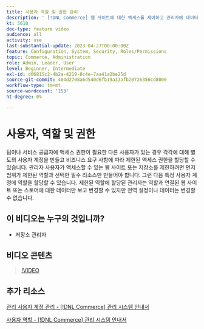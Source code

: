 ```yaml
---
title: 사용자 역할 및 권한 관리
description: ' [!DNL Commerce] 웹 사이트에 대한 액세스를 제어하고 관리자에 데이터를 저장하는 데 사용되는 사용자 계정 및 권한에 대해 알아봅니다.'
kt: 5610
doc-type: feature video
audience: all
activity: use
last-substantial-update: 2023-04-27T00:00:00Z
feature: Configuration, System, Security, Roles/Permissions
topic: Commerce, Administration
role: Admin, Leader, User
level: Beginner, Intermediate
exl-id: d06815c2-4b2a-4219-8c4e-7aa41a2be25d
source-git-commit: 404d2708a6d540d6fb19a33afb20726356cd8000
workflow-type: tm+mt
source-wordcount: '153'
ht-degree: 0%

---
```


# 사용자, 역할 및 권한

팀이나 서비스 공급자에 액세스 권한이 필요한 다른 사용자가 있는 경우 각각에 대해 별도의 사용자 계정을 만들고 비즈니스 요구 사항에 따라 제한된 액세스 권한을 할당할 수 있습니다. 관리자 사용자가 액세스할 수 있는 웹 사이트 또는 저장소를 제한하려면 먼저 범위가 제한된 역할과 선택한 필수 리소스만 만들어야 합니다. 그런 다음 특정 사용자 계정에 역할을 할당할 수 있습니다. 제한된 역할에 할당된 관리자는 역할과 연결된 웹 사이트 또는 스토어에 대한 데이터만 보고 변경할 수 있지만 전역 설정이나 데이터는 변경할 수 없습니다.

## 이 비디오는 누구의 것입니까?

- 저장소 관리자

## 비디오 콘텐츠

>[!VIDEO](https://video.tv.adobe.com/v/343654?quality=12&learn=on)

## 추가 리소스

[관리 사용자 계정 관리 - [!DNL Commerce] 관리 시스템 안내서](https://experienceleague.adobe.com/docs/commerce-admin/systems/user-accounts/permissions-users-all.html)

[사용자 역할 - [!DNL Commerce] 관리 시스템 안내서](https://experienceleague.adobe.com/docs/commerce-admin/systems/user-accounts/permissions-user-roles.html)
